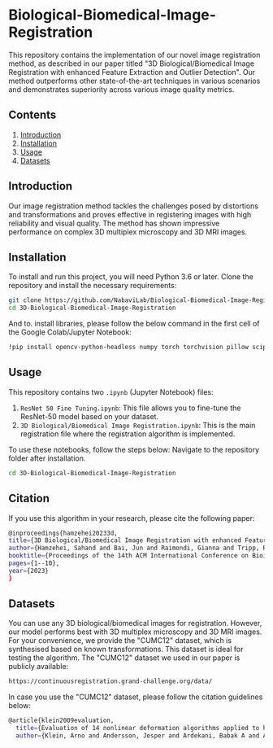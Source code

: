 # Biological-Biomedical-Image-Registration

This repository contains the implementation of our novel image registration method, as described in our paper titled "3D Biological/Biomedical Image Registration with enhanced Feature Extraction and Outlier Detection". Our method outperforms other state-of-the-art techniques in various scenarios and demonstrates superiority across various image quality metrics.

## Contents
1. [Introduction](#introduction)
2. [Installation](#installation)
3. [Usage](#usage)
4. [Datasets](#datasets)

## Introduction

Our image registration method tackles the challenges posed by distortions and transformations and proves effective in registering images with high reliability and visual quality. The method has shown impressive performance on complex 3D multiplex microscopy and 3D MRI images. 

## Installation

To install and run this project, you will need Python 3.6 or later. Clone the repository and install the necessary requirements:

```bash
git clone https://github.com/NabaviLab/Biological-Biomedical-Image-Registration
cd 3D-Biological-Biomedical-Image-Registration
```
And to. install libraries, please follow the below command in the first cell of the Google Colab/Jupyter Notebook:
```bash
!pip install opencv-python-headless numpy torch torchvision pillow scipy pandas matplotlib seaborn plotly scikit-image psutil scikit-learn
```

## Usage

This repository contains two `.ipynb` (Jupyter Notebook) files:
1. `ResNet 50 Fine Tuning.ipynb`: This file allows you to fine-tune the ResNet-50 model based on your dataset.
2. `3D Biological/Biomedical Image Registration.ipynb`: This is the main registration file where the registration algorithm is implemented.

To use these notebooks, follow the steps below:
Navigate to the repository folder after installation.
```bash
cd 3D-Biological-Biomedical-Image-Registration
```

## Citation

If you use this algorithm in your research, please cite the following paper:

```bash
@inproceedings{hamzehei20233d,
title={3D Biological/Biomedical Image Registration with enhanced Feature Extraction and Outlier Detection},
author={Hamzehei, Sahand and Bai, Jun and Raimondi, Gianna and Tripp, Rebecca and Ostroff, Linnaea and Nabavi, Sheida},
booktitle={Proceedings of the 14th ACM International Conference on Bioinformatics, Computational Biology, and Health Informatics},
pages={1--10},
year={2023}
}
```

## Datasets
You can use any 3D biological/biomedical images for registration. However, our model performs best with 3D multiplex microscopy and 3D MRI images. For your convenience, we provide the "CUMC12" dataset, which is synthesised based on known transformations. This dataset is ideal for testing the algorithm. The "CUMC12" dataset we used in our paper is publicly available:

```bash
https://continuousregistration.grand-challenge.org/data/
```

In case you use the "CUMC12" dataset, please follow the citation guidelines below:

```bash
@article{klein2009evaluation,
  title={Evaluation of 14 nonlinear deformation algorithms applied to human brain MRI registration},
  author={Klein, Arno and Andersson, Jesper and Ardekani, Babak A and Ashburner, John and Avants, Brian and Chiang, Ming-Chang and Christensen, Gary E and Collins, D Louis and Gee, James and Hellier, Pierre and others},
